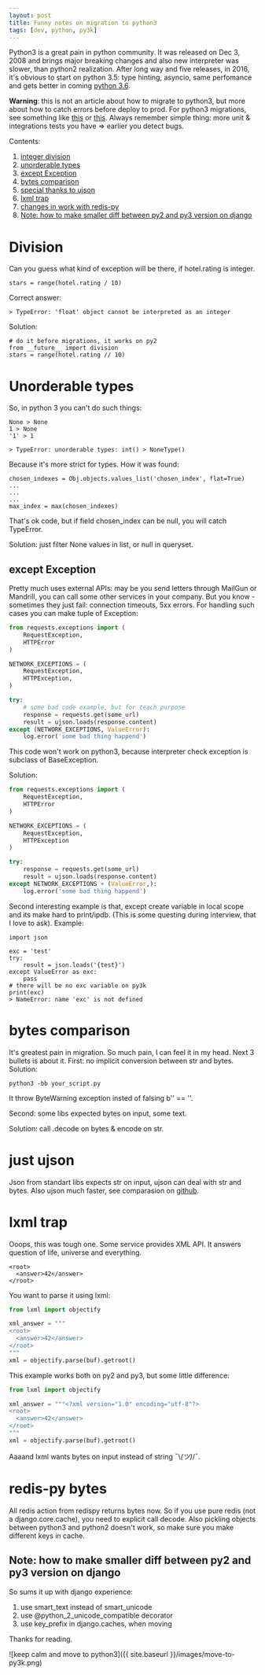```yaml
---
layout: post
title: Funny notes on migration to python3
tags: [dev, python, py3k]
---
```


Python3 is a great pain in python community. It was released on Dec 3, 2008 and brings major breaking changes and also new interpreter was slower, than python2 realization. After long way and five releases, in 2016, it's obvious to start on python 3.5: type hinting, asyncio, same perfomance and gets better in coming [python 3.6](https://docs.python.org/3.6/whatsnew/3.6.html).

**Warning**: this is not an article about how to migrate to python3, but more about how to catch errors before deploy to prod.
For python3 migrations, see something like [this](https://www.toptal.com/python/python-3-is-it-worth-the-switch) or [this](http://python3porting.com/strategies.html).
Always remember simple thing: more unit & integrations tests you have => earlier you detect bugs.


Contents:

1. [integer division](#py3k-division)
2. [unorderable types](#py3k-comparations)
3. [except Exception](#py3k-except)
4. [bytes comparison](#py3k-byteswarning)
5. [special thanks to ujson](#py3k-ujson)
6. [lxml trap](#py3k-lxml)
7. [changes in work with redis-py](#py3k-redispy)
8. [Note: how to make smaller diff between py2 and py3 version on django](#py3k-django)



# <a name="py3k-division"></a>Division
Can you guess what kind of exception will be there,
if hotel.rating is integer.

```
stars = range(hotel.rating / 10)
```

Correct answer:

```
> TypeError: 'float' object cannot be interpreted as an integer
```

Solution:

```
# do it before migrations, it works on py2
from __future__ import division
stars = range(hotel.rating // 10)
```


# <a name="py3k-comparations"></a>Unorderable types
So, in python 3 you can't do such things:

```
None > None
1 > None
'1' > 1

> TypeError: unorderable types: int() > NoneType()
```

Because it's more strict for types. How it was found:

```
chosen_indexes = Obj.objects.values_list('chosen_index', flat=True)
...
...
...
max_index = max(chosen_indexes)
```

That's ok code, but if field chosen_index can be null, you will catch TypeError.

Solution: just filter None values in list, or null in queryset.

## <a name="py3k-except"></a>except Exception
Pretty much uses external APIs: may be you send letters through MailGun or Mandrill, you can call some other services in your company.
But you know - sometimes they just fail: connection timeouts, 5xx errors.
For handling such cases you can make tuple of Exception:

```python
from requests.exceptions import (
    RequestException,
    HTTPError
)

NETWORK_EXCEPTIONS = (
    RequestException,
    HTTPException,
)

try:
    # some bad code example, but for teach purpose
    response = requests.get(some_url)
    result = ujson.loads(response.content)
except (NETWORK_EXCEPTIONS, ValueError):
    log.error('some bad thing happend')
```

This code won't work on python3, because interpreter check exception is subclass of BaseException.

Solution:

```python
from requests.exceptions import (
    RequestException,
    HTTPError
)

NETWORK_EXCEPTIONS = (
    RequestException,
    HTTPException
)

try:
    response = requests.get(some_url)
    result = ujson.loads(response.content)
except NETWORK_EXCEPTIONS + (ValueError,):
    log.error('some bad thing happend')
```

Second interesting example is that, except create variable in local scope and its make hard to print/ipdb. (This is some questing during interview, that I love to ask).
Example:

```
import json

exc = 'test'
try:
    result = json.loads('{test}')
except ValueError as exc:
    pass
# there will be no exc variable on py3k
print(exc)
> NameError: name 'exc' is not defined
```

# <a name="py3k-byteswarning"></a>bytes comparison
It's greatest pain in migration. So much pain, I can feel it in my head.
Next 3 bullets is about it.
First: no implicit conversion between str and bytes.
Solution:

```
python3 -bb your_script.py
```

It throw ByteWarning exception insted of falsing b'' == ''.

Second: some libs expected bytes on input, some text.

Solution: call .decode on bytes & encode on str.

# <a name="py3k-ujson"></a>just ujson
Json from standart libs expects str on input, ujson can deal with str and bytes.
Also ujson much faster, see comparasion on [github](https://github.com/esnme/ultrajson#benchmarks).

# <a name="py3k-lxml"></a>lxml trap
Ooops, this was tough one. Some service provides XML API.
It answers question of life, universe and everything.

```
<root>
  <answer>42</answer>
</root>
```

You want to parse it using lxml:

```python
from lxml import objectify

xml_answer = """
<root>
  <answer>42</answer>
</root>
"""
xml = objectify.parse(buf).getroot()
```

This example works both on py2 and py3, but some little difference:

```python
from lxml import objectify

xml_answer = """<?xml version="1.0" encoding="utf-8"?>
<root>
  <answer>42</answer>
</root>
"""
xml = objectify.parse(buf).getroot()
```
Aaaand lxml wants bytes on input instead of string ¯\\_(ツ)_/¯.


# <a name="py3k-redispy"></a>redis-py bytes
All redis action from redispy returns bytes now. So if you use pure redis (not a django.core.cache), you need to explicit call decode. Also pickling objects between python3 and python2 doesn't work, so make sure you make different keys in cache.

## <a name="py3k-django"></a>Note: how to make smaller diff between py2 and py3 version on django
So sums it up with django experience:

1. use smart_text instead of smart_unicode
2. use @python_2_unicode_compatible decorator
3. use key_prefix in django.caches, when moving

Thanks for reading.

![keep calm and move to python3]({{ site.baseurl }}/images/move-to-py3k.png)
